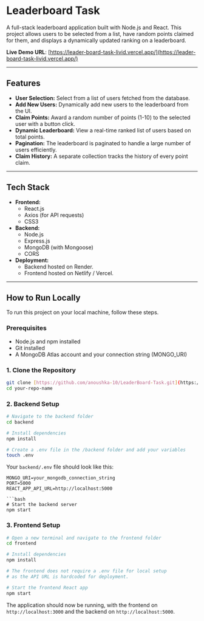 # Leaderboard Task

A full-stack leaderboard application built with Node.js and React. This project allows users to be selected from a list, have random points claimed for them, and displays a dynamically updated ranking on a leaderboard.

**Live Demo URL**: [https://leader-board-task-livid.vercel.app/](https://leader-board-task-livid.vercel.app/)

---

## Features

* **User Selection:** Select from a list of users fetched from the database.
* **Add New Users:** Dynamically add new users to the leaderboard from the UI.
* **Claim Points:** Award a random number of points (1-10) to the selected user with a button click.
* **Dynamic Leaderboard:** View a real-time ranked list of users based on total points.
* **Pagination:** The leaderboard is paginated to handle a large number of users efficiently.
* **Claim History:** A separate collection tracks the history of every point claim.

---

## Tech Stack

* **Frontend:**
    * React.js
    * Axios (for API requests)
    * CSS3
* **Backend:**
    * Node.js
    * Express.js
    * MongoDB (with Mongoose)
    * CORS
* **Deployment:**
    * Backend hosted on Render.
    * Frontend hosted on Netlify / Vercel.

---

## How to Run Locally

To run this project on your local machine, follow these steps.

### Prerequisites

* Node.js and npm installed
* Git installed
* A MongoDB Atlas account and your connection string (MONGO_URI)

### 1. Clone the Repository

```bash
git clone [https://github.com/anoushka-10/LeaderBoard-Task.git](https://github.com/anoushka-10/LeaderBoard-Task.git)
cd your-repo-name
```

### 2. Backend Setup

```bash
# Navigate to the backend folder
cd backend

# Install dependencies
npm install

# Create a .env file in the /backend folder and add your variables
touch .env
```

Your `backend/.env` file should look like this:

```
MONGO_URI=your_mongodb_connection_string
PORT=5000
REACT_APP_API_URL=http://localhost:5000

```bash
# Start the backend server
npm start
```

### 3. Frontend Setup

```bash
# Open a new terminal and navigate to the frontend folder
cd frontend

# Install dependencies
npm install

# The frontend does not require a .env file for local setup
# as the API URL is hardcoded for deployment.
```

```bash
# Start the frontend React app
npm start
```

The application should now be running, with the frontend on `http://localhost:3000` and the backend on `http://localhost:5000`.
